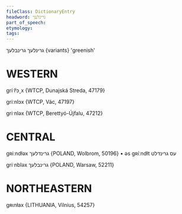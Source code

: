```yaml
---
fileClass: DictionaryEntry
headword: גרינלעך
part_of_speech: 
etymology: 
tags: 
---
```

גרינלעך
גרינבלעך {variants}
'greenish'

WESTERN
========

gríˑlʲɔ˯x {WTCP, Dunajská Streda, 47179}

griːnlɔx {WTCP, Vác, 47197}

griˑnləx {WTCP, Berettyó-Újfalu, 47212}

CENTRAL
========

gʀiːndɫəx גרינדלעך {POLAND, Wolbrom, 50196}
	•	əs gʀíːndɫt עס גרינדלט

griˑnbləx גרינבלעך {POLAND, Warsaw, 52211}

NORTHEASTERN
==============

gʀɩnɫax {LITHUANIA, Vilnius, 54257}
